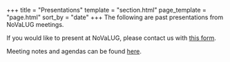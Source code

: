 +++
title = "Presentations"
template = "section.html"
page_template = "page.html"
sort_by = "date"
+++
The following are past presentations from NoVaLUG meetings.

If you would like to present at NoVaLUG, please contact us with [this form](https://docs.google.com/forms/d/e/1FAIpQLSdyC8ANvEhW3L6L9r5Xk_5mXJekfhsIKWGHJr29qty31nihqQ/viewform?usp=sf_link).

Meeting notes and agendas can be found [here](/agendas).
